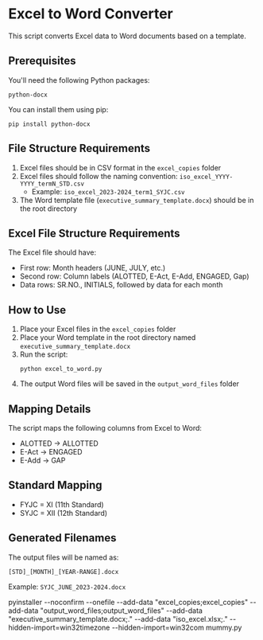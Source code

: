 # Excel to Word Converter

This script converts Excel data to Word documents based on a template.

## Prerequisites

You'll need the following Python packages:

```
python-docx
```

You can install them using pip:

```
pip install python-docx
```

## File Structure Requirements

1. Excel files should be in CSV format in the `excel_copies` folder
2. Excel files should follow the naming convention: `iso_excel_YYYY-YYYY_termN_STD.csv`
   - Example: `iso_excel_2023-2024_term1_SYJC.csv`
3. The Word template file (`executive_summary_template.docx`) should be in the root directory

## Excel File Structure Requirements

The Excel file should have:

- First row: Month headers (JUNE, JULY, etc.)
- Second row: Column labels (ALOTTED, E-Act, E-Add, ENGAGED, Gap)
- Data rows: SR.NO., INITIALS, followed by data for each month

## How to Use

1. Place your Excel files in the `excel_copies` folder
2. Place your Word template in the root directory named `executive_summary_template.docx`
3. Run the script:
   ```
   python excel_to_word.py
   ```
4. The output Word files will be saved in the `output_word_files` folder

## Mapping Details

The script maps the following columns from Excel to Word:

- ALOTTED -> ALLOTTED
- E-Act -> ENGAGED
- E-Add -> GAP

## Standard Mapping

- FYJC = XI (11th Standard)
- SYJC = XII (12th Standard)

## Generated Filenames

The output files will be named as:

```
[STD]_[MONTH]_[YEAR-RANGE].docx
```

Example: `SYJC_JUNE_2023-2024.docx`


pyinstaller --noconfirm --onefile --add-data "excel_copies;excel_copies" --add-data "output_word_files;output_word_files" --add-data "executive_summary_template.docx;." --add-data "iso_excel.xlsx;." --hidden-import=win32timezone --hidden-import=win32com mummy.py